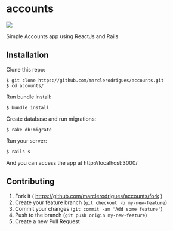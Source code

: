 # accounts

<a href="https://codeclimate.com/github/marclerodrigues/accounts"><img src="https://codeclimate.com/github/marclerodrigues/accounts/badges/gpa.svg" /></a>

Simple Accounts app using ReactJs and Rails

## Installation
Clone this repo:
```
$ git clone https://github.com/marclerodrigues/accounts.git
$ cd accounts/
```
Run bundle install:
```
$ bundle install
```
Create database and run migrations:
```
$ rake db:migrate
```
Run your server:
```
$ rails s
```

And you can access the app at http://localhost:3000/

## Contributing

1. Fork it ( https://github.com/marclerodrigues/accounts/fork )
2. Create your feature branch (`git checkout -b my-new-feature`)
3. Commit your changes (`git commit -am 'Add some feature'`)
4. Push to the branch (`git push origin my-new-feature`)
5. Create a new Pull Request
